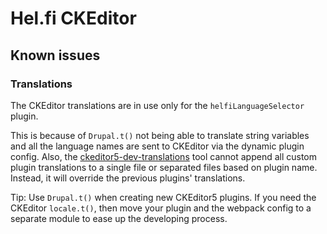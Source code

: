# Hel.fi CKEditor

## Known issues

### Translations 
The CKEditor translations are in use only for the `helfiLanguageSelector` plugin. 

This is because of `Drupal.t()` not being able to translate string variables and all the language names are sent to CKEditor via the dynamic plugin config. Also, the [ckeditor5-dev-translations](https://github.com/ckeditor/ckeditor5-dev/tree/master/packages/ckeditor5-dev-translations) tool cannot append all custom plugin translations to a single file or separated files based on plugin name. Instead, it will override the previous plugins' translations. 

Tip: Use `Drupal.t()` when creating new CKEditor5 plugins. If you need the CKEditor `locale.t()`, then move your plugin and the webpack config to a separate module to ease up the developing process.
